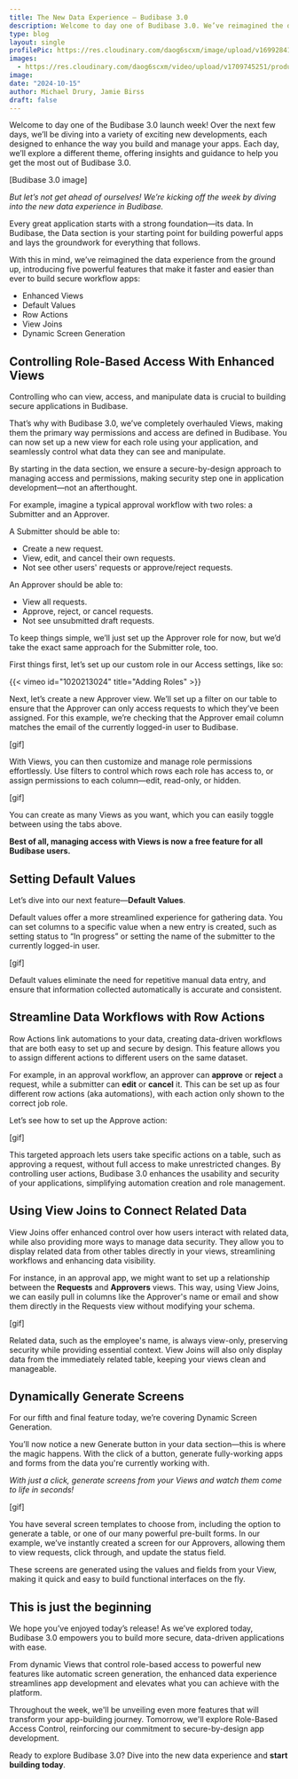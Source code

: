 ```yaml
---
title: The New Data Experience – Budibase 3.0
description: Welcome to day one of Budibase 3.0. We’ve reimagined the data experience from the ground up, introducing five powerful features that make it faster and easier than ever to build secure workflow apps. 
type: blog
layout: single
profilePic: https://res.cloudinary.com/daog6scxm/image/upload/v1699284176/Branding/Assets/Symbol/RGB/Full%20Colour/bb-symbol-trans_v60zdz.svg
images:
  - https://res.cloudinary.com/daog6scxm/video/upload/v1709745251/product-marketing-images/formsScreenTemplate2_exoepi.gif
image: 
date: "2024-10-15"
author: Michael Drury, Jamie Birss
draft: false
---
```


Welcome to day one of the Budibase 3.0 launch week! Over the next few days, we’ll be diving into a variety of exciting new developments, each designed to enhance the way you build and manage your apps. Each day, we’ll explore a different theme, offering insights and guidance to help you get the most out of Budibase 3.0.

[Budibase 3.0 image]

*But let’s not get ahead of ourselves! We’re kicking off the week by diving into the new data experience in Budibase.*

Every great application starts with a strong foundation—its data. In Budibase, the Data section is your starting point for building powerful apps and lays the groundwork for everything that follows. 

With this in mind, we’ve reimagined the data experience from the ground up, introducing five powerful features that make it faster and easier than ever to build secure workflow apps:

- Enhanced Views
- Default Values
- Row Actions
- View Joins
- Dynamic Screen Generation

## Controlling Role-Based Access With Enhanced Views

Controlling who can view, access, and manipulate data is crucial to building secure applications in Budibase. 

That’s why with Budibase 3.0, we’ve completely overhauled Views, making them the primary way permissions and access are defined in Budibase. You can now set up a new view for each role using your application, and seamlessly control what data they can see and manipulate. 

By starting in the data section, we ensure a secure-by-design approach to managing access and permissions, making security step one in application development—not an afterthought.

For example, imagine a typical approval workflow with two roles: a Submitter and an Approver.

A Submitter should be able to:
- Create a new request.
- View, edit, and cancel their own requests.
- Not see other users' requests or approve/reject requests.

An Approver should be able to:
- View all requests.
- Approve, reject, or cancel requests.
- Not see unsubmitted draft requests.

To keep things simple, we’ll just set up the Approver role for now, but we’d take the exact same approach for the Submitter role, too. 

First things first, let’s set up our custom role in our Access settings, like so:


{{< vimeo id="1020213024" title="Adding Roles" >}}

Next, let’s create a new Approver view. We’ll set up a filter on our table to ensure that the Approver can only access requests to which they’ve been assigned. For this example, we’re checking that the Approver email column matches the email of the currently logged-in user to Budibase.

[gif]

With Views, you can then customize and manage role permissions effortlessly. Use filters to control which rows each role has access to, or assign permissions to each column—edit, read-only, or hidden.

[gif]


You can create as many Views as you want, which you can easily toggle between using the tabs above. 

**Best of all, managing access with Views is now a free feature for all Budibase users.**

## Setting Default Values

Let’s dive into our next feature—**Default Values**.

Default values offer a more streamlined experience for gathering data. You can set columns to a specific value when a new entry is created, such as setting status to “In progress” or setting the name of the submitter to the currently logged-in user. 

[gif]

Default values eliminate the need for repetitive manual data entry, and ensure that information collected automatically is accurate and consistent.

## Streamline Data Workflows with Row Actions

Row Actions link automations to your data, creating data-driven workflows that are both easy to set up and secure by design. This feature allows you to assign different actions to different users on the same dataset.

For example, in an approval workflow, an approver can **approve** or **reject** a request, while a submitter can **edit** or **cancel** it. This can be set up as four different row actions (aka automations), with each action only shown to the correct job role.

Let’s see how to set up the Approve action:

[gif]

This targeted approach lets users take specific actions on a table, such as approving a request, without full access to make unrestricted changes. By controlling user actions, Budibase 3.0 enhances the usability and security of your applications, simplifying automation creation and role management.

## Using View Joins to Connect Related Data

View Joins offer enhanced control over how users interact with related data, while also providing more ways to manage data security. They allow you to display related data from other tables directly in your views, streamlining workflows and enhancing data visibility.

For instance, in an approval app, we might want to set up a relationship between the **Requests** and **Approvers** views. This way, using View Joins, we can easily pull in columns like the Approver's name or email and show them directly in the Requests view without modifying your schema.

[gif]

Related data, such as the employee's name, is always view-only, preserving security while providing essential context. View Joins will also only display data from the immediately related table, keeping your views clean and manageable.


## Dynamically Generate Screens

For our fifth and final feature today, we’re covering Dynamic Screen Generation.

You’ll now notice a new Generate button in your data section—this is where the magic happens. With the click of a button, generate fully-working apps and forms from the data you're currently working with.

*With just a click, generate screens from your Views and watch them come to life in seconds!*

[gif]

You have several screen templates to choose from, including the option to generate a table, or one of our many powerful pre-built forms. In our example, we’ve instantly created a screen for our Approvers, allowing them to view requests, click through, and update the status field.

These screens are generated using the values and fields from your View, making it quick and easy to build functional interfaces on the fly.

## This is just the beginning

We hope you’ve enjoyed today’s release! As we’ve explored today, Budibase 3.0 empowers you to build more secure, data-driven applications with ease. 

From dynamic Views that control role-based access to powerful new features like automatic screen generation, the enhanced data experience streamlines app development and elevates what you can achieve with the platform.

Throughout the week, we'll be unveiling even more features that will transform your app-building journey. Tomorrow, we'll explore Role-Based Access Control, reinforcing our commitment to secure-by-design app development.

Ready to explore Budibase 3.0? Dive into the new data experience and **start building today**.